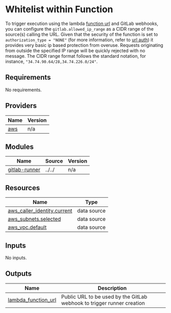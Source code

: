# Whitelist within Function

To trigger execution using the lambda [function url](https://docs.aws.amazon.com/lambda/latest/dg/lambda-urls.html) and
GitLab webhooks, you can configure the `gitlab.allowed_ip_range` as a CIDR range of the source(s) calling the URL. Given
that the security of the function is set to `authorization_type = "NONE"` (for more information, refer to
[url auth](https://docs.aws.amazon.com/lambda/latest/dg/urls-auth.html)) it provides very basic ip based protection from
overuse. Requests originating from outside the specified IP range will be quickly rejected with no message. The CIDR
range format follows the standard notation, for instance, `"34.74.90.64/28,34.74.226.0/24"`.

<!-- BEGIN_TF_DOCS -->
## Requirements

No requirements.

## Providers

| Name | Version |
|------|---------|
| <a name="provider_aws"></a> [aws](#provider\_aws) | n/a |

## Modules

| Name | Source | Version |
|------|--------|---------|
| <a name="module_gitlab-runner"></a> [gitlab-runner](#module\_gitlab-runner) | ../../ | n/a |

## Resources

| Name | Type |
|------|------|
| [aws_caller_identity.current](https://registry.terraform.io/providers/hashicorp/aws/latest/docs/data-sources/caller_identity) | data source |
| [aws_subnets.selected](https://registry.terraform.io/providers/hashicorp/aws/latest/docs/data-sources/subnets) | data source |
| [aws_vpc.default](https://registry.terraform.io/providers/hashicorp/aws/latest/docs/data-sources/vpc) | data source |

## Inputs

No inputs.

## Outputs

| Name | Description |
|------|-------------|
| <a name="output_lambda_function_url"></a> [lambda\_function\_url](#output\_lambda\_function\_url) | Public URL to be used by the GitLab webhook to trigger runner creation |
<!-- END_TF_DOCS -->
